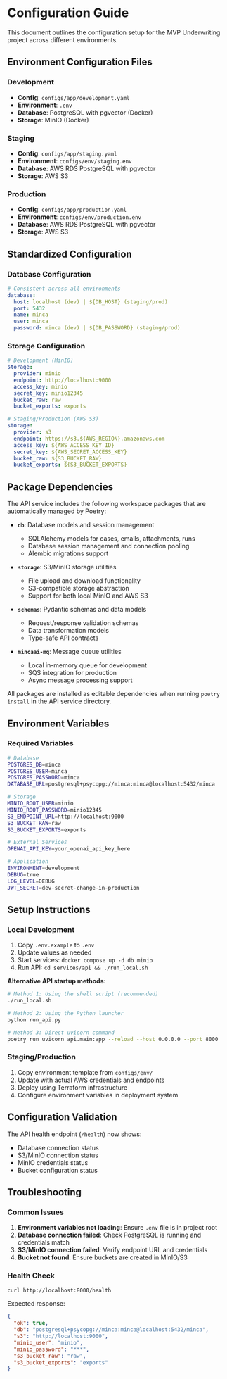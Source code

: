 # Configuration Guide

This document outlines the configuration setup for the MVP Underwriting project across different environments.

## Environment Configuration Files

### Development
- **Config**: `configs/app/development.yaml`
- **Environment**: `.env`
- **Database**: PostgreSQL with pgvector (Docker)
- **Storage**: MinIO (Docker)

### Staging
- **Config**: `configs/app/staging.yaml`
- **Environment**: `configs/env/staging.env`
- **Database**: AWS RDS PostgreSQL with pgvector
- **Storage**: AWS S3

### Production
- **Config**: `configs/app/production.yaml`
- **Environment**: `configs/env/production.env`
- **Database**: AWS RDS PostgreSQL with pgvector
- **Storage**: AWS S3

## Standardized Configuration

### Database Configuration
```yaml
# Consistent across all environments
database:
  host: localhost (dev) | ${DB_HOST} (staging/prod)
  port: 5432
  name: minca
  user: minca
  password: minca (dev) | ${DB_PASSWORD} (staging/prod)
```

### Storage Configuration
```yaml
# Development (MinIO)
storage:
  provider: minio
  endpoint: http://localhost:9000
  access_key: minio
  secret_key: minio12345
  bucket_raw: raw
  bucket_exports: exports

# Staging/Production (AWS S3)
storage:
  provider: s3
  endpoint: https://s3.${AWS_REGION}.amazonaws.com
  access_key: ${AWS_ACCESS_KEY_ID}
  secret_key: ${AWS_SECRET_ACCESS_KEY}
  bucket_raw: ${S3_BUCKET_RAW}
  bucket_exports: ${S3_BUCKET_EXPORTS}
```

## Package Dependencies

The API service includes the following workspace packages that are automatically managed by Poetry:

- **`db`**: Database models and session management
  - SQLAlchemy models for cases, emails, attachments, runs
  - Database session management and connection pooling
  - Alembic migrations support

- **`storage`**: S3/MinIO storage utilities
  - File upload and download functionality
  - S3-compatible storage abstraction
  - Support for both local MinIO and AWS S3

- **`schemas`**: Pydantic schemas and data models
  - Request/response validation schemas
  - Data transformation models
  - Type-safe API contracts

- **`mincaai-mq`**: Message queue utilities
  - Local in-memory queue for development
  - SQS integration for production
  - Async message processing support

All packages are installed as editable dependencies when running `poetry install` in the API service directory.

## Environment Variables

### Required Variables
```bash
# Database
POSTGRES_DB=minca
POSTGRES_USER=minca
POSTGRES_PASSWORD=minca
DATABASE_URL=postgresql+psycopg://minca:minca@localhost:5432/minca

# Storage
MINIO_ROOT_USER=minio
MINIO_ROOT_PASSWORD=minio12345
S3_ENDPOINT_URL=http://localhost:9000
S3_BUCKET_RAW=raw
S3_BUCKET_EXPORTS=exports

# External Services
OPENAI_API_KEY=your_openai_api_key_here

# Application
ENVIRONMENT=development
DEBUG=true
LOG_LEVEL=DEBUG
JWT_SECRET=dev-secret-change-in-production
```

## Setup Instructions

### Local Development
1. Copy `.env.example` to `.env`
2. Update values as needed
3. Start services: `docker compose up -d db minio`
4. Run API: `cd services/api && ./run_local.sh`

**Alternative API startup methods:**
```bash
# Method 1: Using the shell script (recommended)
./run_local.sh

# Method 2: Using the Python launcher
python run_api.py

# Method 3: Direct uvicorn command
poetry run uvicorn api.main:app --reload --host 0.0.0.0 --port 8000
```

### Staging/Production
1. Copy environment template from `configs/env/`
2. Update with actual AWS credentials and endpoints
3. Deploy using Terraform infrastructure
4. Configure environment variables in deployment system

## Configuration Validation

The API health endpoint (`/health`) now shows:
- Database connection status
- S3/MinIO connection status
- MinIO credentials status
- Bucket configuration status

## Troubleshooting

### Common Issues
1. **Environment variables not loading**: Ensure `.env` file is in project root
2. **Database connection failed**: Check PostgreSQL is running and credentials match
3. **S3/MinIO connection failed**: Verify endpoint URL and credentials
4. **Bucket not found**: Ensure buckets are created in MinIO/S3

### Health Check
```bash
curl http://localhost:8000/health
```

Expected response:
```json
{
  "ok": true,
  "db": "postgresql+psycopg://minca:minca@localhost:5432/minca",
  "s3": "http://localhost:9000",
  "minio_user": "minio",
  "minio_password": "***",
  "s3_bucket_raw": "raw",
  "s3_bucket_exports": "exports"
}
```

